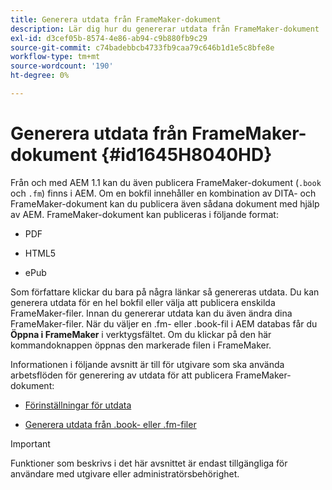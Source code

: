 ```yaml
---
title: Generera utdata från FrameMaker-dokument
description: Lär dig hur du genererar utdata från FrameMaker-dokument
exl-id: d3cef05b-8574-4e86-ab94-c9b880fb9c29
source-git-commit: c74badebbcb4733fb9caa79c646b1d1e5c8bfe8e
workflow-type: tm+mt
source-wordcount: '190'
ht-degree: 0%

---
```


# Generera utdata från FrameMaker-dokument {#id1645H8040HD}

Från och med AEM 1.1 kan du även publicera FrameMaker-dokument \(`.book` och `.fm`\) finns i AEM. Om en bokfil innehåller en kombination av DITA- och FrameMaker-dokument kan du publicera även sådana dokument med hjälp av AEM. FrameMaker-dokument kan publiceras i följande format:

- PDF

- HTML5

- ePub


Som författare klickar du bara på några länkar så genereras utdata. Du kan generera utdata för en hel bokfil eller välja att publicera enskilda FrameMaker-filer. Innan du genererar utdata kan du även ändra dina FrameMaker-filer. När du väljer en .fm- eller .book-fil i AEM databas får du **Öppna i FrameMaker** i verktygsfältet. Om du klickar på den här kommandoknappen öppnas den markerade filen i FrameMaker.

Informationen i följande avsnitt är till för utgivare som ska använda arbetsflöden för generering av utdata för att publicera FrameMaker-dokument:

- [Förinställningar för utdata](fm-output-understand-presets.md#)

- [Generera utdata från .book- eller .fm-filer](fm-output-generate.md#)

>[!IMPORTANT]
>
> Funktioner som beskrivs i det här avsnittet är endast tillgängliga för användare med utgivare eller administratörsbehörighet.

